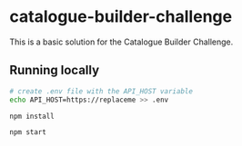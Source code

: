 # catalogue-builder-challenge

This is a basic solution for the Catalogue Builder Challenge.

## Running locally

```bash
# create .env file with the API_HOST variable
echo API_HOST=https://replaceme >> .env

npm install

npm start
```
